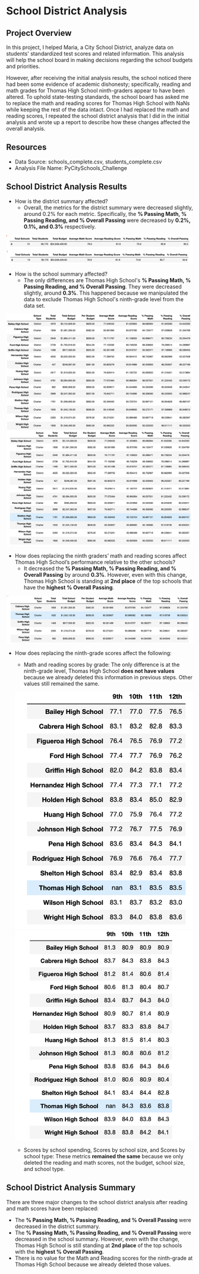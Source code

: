 # School District Analysis

## Project Overview

In this project, I helped Maria, a City School District, analyze data on students' standardized test scores and related information. This analysis will help the school board in making decisions regarding the school budgets and priorities.

However, after receiving the initial analysis results, the school noticed there had been some evidence of academic dishonesty; specifically, reading and math grades for Thomas High School ninth-graders appear to have been altered. To uphold state-testing standards, the school board has asked me to replace the math and reading scores for Thomas High School with NaNs while keeping the rest of the data intact. Once I had replaced the math and reading scores, I repeated the school district analysis that I did in the initial analysis and wrote up a report to describe how these changes affected the overall analysis.


## Resources

- Data Source: schools_complete.csv, students_complete.csv
- Analysis File Name: PyCitySchools_Challenge

## School District Analysis Results

- How is the district summary affected?
    - Overall, the metrics for the district summary were decreased slightly, around 0.2% for each metric. Specifically, the **% Passing Math, % Passing Reading, and % Overall Passing** were decreased by **0.2%, 0.1%, and 0.3%** respectively.

![Original District Summary](Resources/district_summary_og.png)
![New District Summary](Resources/district_summary_new.png)

- How is the school summary affected?
    - The only differences are Thomas High School's **% Passing Math, % Passing Reading, and % Overall Passing**. They were decreased slightly, around **0.3%**. This happened because we manipulated the data to exclude Thomas High School's ninth-grade level from the data set.

![Original School Summary](Resources/school_summary_og.png)
![New School Summary](Resources/school_summary_new.png)


- How does replacing the ninth graders’ math and reading scores affect Thomas High School’s performance relative to the other schools?
    - It decreased the **% Passing Math, % Passing Reading, and % Overall Passing** by around **0.3%**.  However, even with this change, Thomas High School is standing at **2nd place** of the top schools that have the **highest % Overall Passing**.

![Top School](Resources/top_schools.png)

- How does replacing the ninth-grade scores affect the following:
    - Math and reading scores by grade: The only difference is at the ninth-grade level, Thomas High School **does not have values** because we already deleted this information in previous steps. Other values still remained the same.

    ![Math score by grade](Resources/thomas_math_score.png)
    ![Reading score by grade](Resources/thomas_reading_score.png)

    - Scores by school spending, Scores by school size, and Scores by school type: These metrics **remained the same** because we only deleted the reading and math scores, not the budget, school size, and school type.

## School District Analysis Summary

There are three major changes to the school district analysis after reading and math scores have been replaced:

- The **% Passing Math, % Passing Reading, and % Overall Passing** were decreased in the district summary.
- The **% Passing Math, % Passing Reading, and % Overall Passing** were decreased in the school summary. However, even with the change, Thomas High School is still standing at **2nd place** of the top schools with the **highest % Overall Passing**.
- There is no value for the Math and Reading scores for the ninth-grade at Thomas High School because we already deleted those values.



